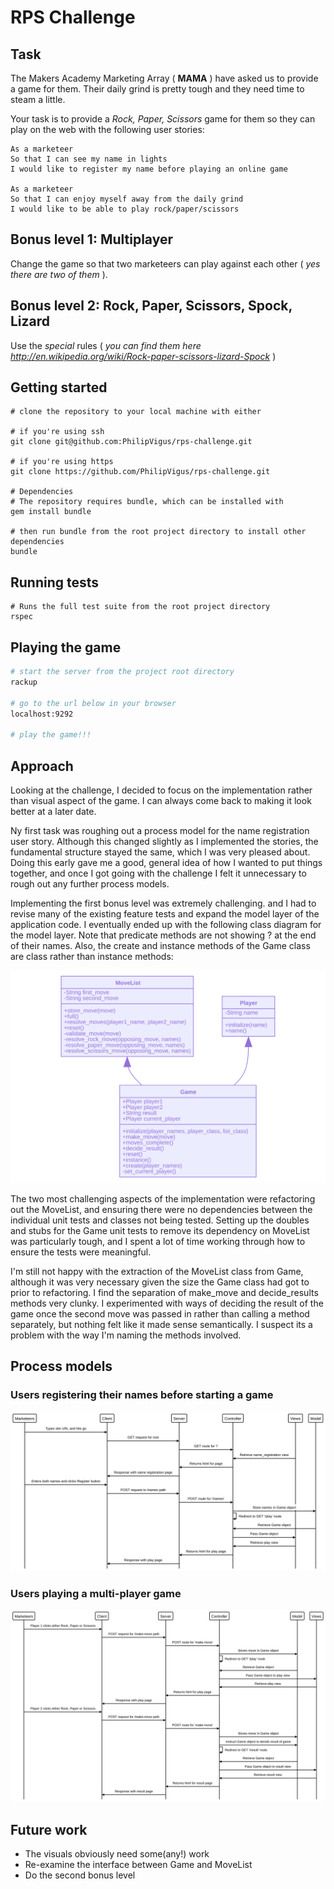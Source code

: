 # RPS Challenge

Task
----

The Makers Academy Marketing Array ( **MAMA** ) have asked us to provide a game for them. Their daily grind is pretty tough and they need time to steam a little.

Your task is to provide a _Rock, Paper, Scissors_ game for them so they can play on the web with the following user stories:

```
As a marketeer
So that I can see my name in lights
I would like to register my name before playing an online game

As a marketeer
So that I can enjoy myself away from the daily grind
I would like to be able to play rock/paper/scissors
```

## Bonus level 1: Multiplayer

Change the game so that two marketeers can play against each other ( _yes there are two of them_ ).

## Bonus level 2: Rock, Paper, Scissors, Spock, Lizard

Use the _special_ rules ( _you can find them here http://en.wikipedia.org/wiki/Rock-paper-scissors-lizard-Spock_ )

## Getting started

```
# clone the repository to your local machine with either

# if you're using ssh
git clone git@github.com:PhilipVigus/rps-challenge.git

# if you're using https
git clone https://github.com/PhilipVigus/rps-challenge.git

# Dependencies
# The repository requires bundle, which can be installed with
gem install bundle

# then run bundle from the root project directory to install other dependencies
bundle
```

## Running tests

```
# Runs the full test suite from the root project directory
rspec
```

## Playing the game

```bash
# start the server from the project root directory
rackup

# go to the url below in your browser
localhost:9292

# play the game!!!
```

## Approach

Looking at the challenge, I decided to focus on the implementation rather than visual aspect of the game. I can always come back to making it look better at a later date.

Ny first task was roughing out a process model for the name registration user story. Although this changed slightly as I implemented the stories, the fundamental structure stayed the same, which I was very pleased about. Doing this early gave me a good, general idea of how I wanted to put things together, and once I got going with the challenge I felt it unnecessary to rough out any further process models.

Implementing the first bonus level was extremely challenging. and I had to revise many of the existing feature tests and expand the model layer of the application code. I eventually ended up with the following class diagram for the model layer. Note that predicate methods are not showing ? at the end of their names. Also, the create and instance methods of the Game class are class rather than instance methods:

![Class diagram](./class-diagram.svg)

The two most challenging aspects of the implementation were refactoring out the MoveList, and ensuring there were no dependencies between the individual unit tests and classes not being tested. Setting up the doubles and stubs for the Game unit tests to remove its dependency on MoveList was particularly tough, and I spent a lot of time working through how to ensure the tests were meaningful.

I'm still not happy with the extraction of the MoveList class from Game, although it was very necessary given the size the Game class had got to prior to refactoring. I find the separation of make_move and decide_results methods very clunky. I experimented with ways of deciding the result of the game once the second move was passed in rather than calling a method separately, but nothing felt like it made sense semantically. I suspect its a problem with the way I'm naming the methods involved.

## Process models

### Users registering their names before starting a game

![Name registration](./name-registration.svg)

### Users playing a multi-player game

![Name registration](./playing-multiplayer.svg)

## Future work

* The visuals obviously need some(any!) work
* Re-examine the interface between Game and MoveList
* Do the second bonus level
